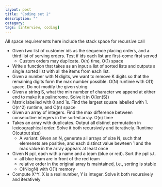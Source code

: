 ```yaml
---
layout: post
title: "Coding set 2" 
description: ""
category: 
tags: [interview, coding]
---
```


All space requirements here include the stack space for recursive call

* Given two list of customer ids as the sequence placing orders, and a third list of serving orders. Test if ids each list are first-come first served
  * Custom orders may duplicate. O(n) time, O(1) space
* Write a function that takes as an input a list of sorted lists and outputs a single sorted list with all the items from each list.
* Given a number with N digits, we want to remove K digits so that the remaining digits form the max number possible.  O(N) runtime with O(1) space. Do not modify the given string
* Given a string S, what the min number of character we append at either end to make it a palindrome. Solve it in O(len(S))
* Matrix labelled with 0 and 1s. Find the largest square labelled with 1. O(n^2) runtime, and O(n) space
* Given an array of integers. Find the max difference between consecutive integers in the sorted array. O(n) time
* Takes an array with duplicates. Output all distinct permutation in lexicographical order. Solve it both recursively and iteratively. Runtime O(output size)
  * A variant: Given an N, generate all arrays of size N, such that elemenets are positive, and each distinct value bewteen 1 and the max value in the array appears at least once
* Given N ppl, each with a name and a team (blue or red). Sort the ppl s.t.
  * all blue team are in front of the red team
  * relative order in the original array is maintained, i.e., sorting is stable
  * O(NlogN) with O(1) memory
* Compute X^Y. X is a real number, Y is integer. Solve it both recursively and iteratively
